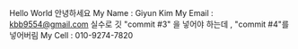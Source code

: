 Hello World
안녕하세요
My Name : Giyun Kim
My Email : kbb9554@gmail.com
실수로 깃 "commit #3" 을 넣어야 하는데 , "commit #4"를 넣어버림
My Cell : 010-9274-7820